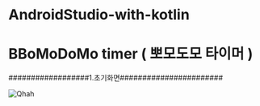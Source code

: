 # AndroidStudio-with-kotlin



# BBoMoDoMo timer ( 뽀모도모 타이머 )



##################1.초기화면#######################

![Qhah](https://user-images.githubusercontent.com/72656002/151302337-1dfaeeb8-77d0-4302-87ef-bc52a3ce0696.PNG)
